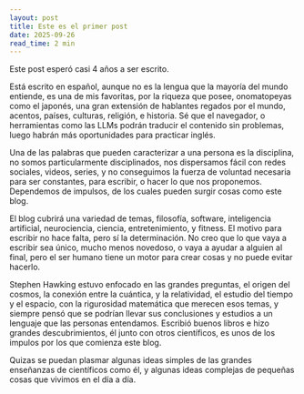 ```yaml
---
layout: post
title: Este es el primer post
date: 2025-09-26
read_time: 2 min
---
```

Este post esperó casi 4 años a ser escrito.

Está escrito en español, aunque no es la lengua que la mayoría del mundo entiende, es una de mis favoritas, por la riqueza que posee, onomatopeyas como el japonés, una gran extensión de hablantes regados por el mundo, acentos, países, culturas, religión, e historia. Sé que el navegador, o herramientas como las LLMs podrán traducir el contenido sin problemas, luego habrán más oportunidades para practicar inglés.

Una de las palabras que pueden caracterizar a una persona es la disciplina, no somos particularmente disciplinados, nos dispersamos fácil con redes sociales, videos, series, y no conseguimos la fuerza de voluntad necesaria para ser constantes, para escribir, o hacer lo que nos proponemos. Dependemos de impulsos, de los cuales pueden surgir cosas como este blog.

El blog cubrirá una variedad de temas, filosofía, software, inteligencia artificial, neurociencia, ciencia, entretenimiento, y fitness. El motivo para escribir no hace falta, pero sí la determinación. No creo que lo que vaya a escribir sea único, mucho menos novedoso, o vaya a ayudar a alguien al final, pero el ser humano tiene un motor para crear cosas y no puede evitar hacerlo.

Stephen Hawking estuvo enfocado en las grandes preguntas, el origen del cosmos, la conexión entre la cuántica, y la relatividad, el estudio del tiempo y el espacio, con la rigurosidad matemática que merecen esos temas, y siempre pensó que se podrían llevar sus conclusiones y estudios a un lenguaje que las personas entendamos. Escribió buenos libros e hizo grandes descubrimientos, él junto con otros científicos, es unos de los impulos por los que comienza este blog.

Quizas se puedan plasmar algunas ideas simples de las grandes enseñanzas de científicos como él, y algunas ideas complejas de pequeñas cosas que vivimos en el día a día.
